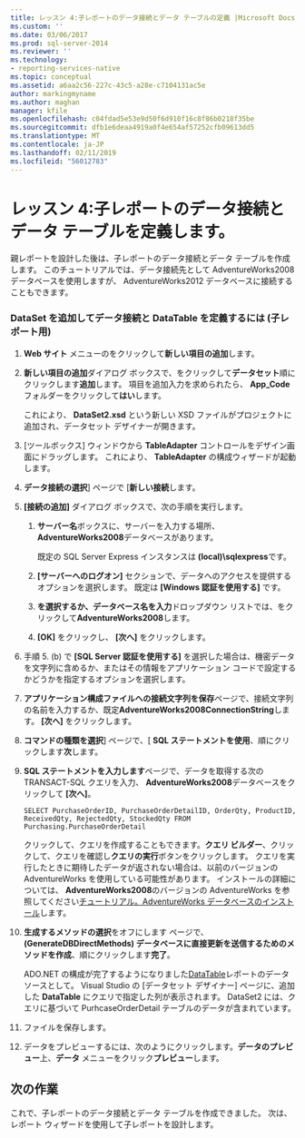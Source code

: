 ```yaml
---
title: レッスン 4:子レポートのデータ接続とデータ テーブルの定義 |Microsoft Docs
ms.custom: ''
ms.date: 03/06/2017
ms.prod: sql-server-2014
ms.reviewer: ''
ms.technology:
- reporting-services-native
ms.topic: conceptual
ms.assetid: a6aa2c56-227c-43c5-a28e-c7104131ac5e
author: markingmyname
ms.author: maghan
manager: kfile
ms.openlocfilehash: c04fdad5e53e9d50f6d910f16c8f86b0218f35be
ms.sourcegitcommit: dfb1e6deaa4919a0f4e654af57252cfb09613dd5
ms.translationtype: MT
ms.contentlocale: ja-JP
ms.lasthandoff: 02/11/2019
ms.locfileid: "56012783"
---
```

# <a name="lesson-4-define-a-data-connection-and-data-table-for-child-report"></a>レッスン 4:子レポートのデータ接続とデータ テーブルを定義します。
  親レポートを設計した後は、子レポートのデータ接続とデータ テーブルを作成します。 このチュートリアルでは、データ接続先として AdventureWorks2008 データベースを使用しますが、 AdventureWorks2012 データベースに接続することもできます。  
  
### <a name="to-define-a-data-connection-and-datatable-by-adding-a-dataset-for-child-report"></a>DataSet を追加してデータ接続と DataTable を定義するには (子レポート用)  
  
1.  **Web サイト** メニューのをクリックして**新しい項目の追加**します。  
  
2.  **新しい項目の追加**ダイアログ ボックスで、をクリックして**データセット**順にクリックします**追加**します。 項目を追加入力を求められたら、 **App_Code**フォルダーをクリックして**はい**します。  
  
     これにより、 **DataSet2.xsd** という新しい XSD ファイルがプロジェクトに追加され、データセット デザイナーが開きます。  
  
3.  [ツールボックス] ウィンドウから **TableAdapter** コントロールをデザイン画面にドラッグします。 これにより、 **TableAdapter** の構成ウィザードが起動します。  
  
4.  **データ接続の選択**] ページで [**新しい接続**します。  
  
5.  **[接続の追加]** ダイアログ ボックスで、次の手順を実行します。  
  
    1.  **サーバー名**ボックスに、サーバーを入力する場所、 **AdventureWorks2008**データベースがあります。  
  
         既定の SQL Server Express インスタンスは **(local)\sqlexpress**です。  
  
    2.  **[サーバーへのログオン]** セクションで、データへのアクセスを提供するオプションを選択します。 既定は **[Windows 認証を使用する]** です。  
  
    3.  **を選択するか、データベース名を入力**ドロップダウン リストでは、をクリックして**AdventureWorks2008**します。  
  
    4.  **[OK]** をクリックし、 **[次へ]** をクリックします。  
  
6.  手順 5. (b) で **[SQL Server 認証を使用する]** を選択した場合は、機密データを文字列に含めるか、またはその情報をアプリケーション コードで設定するかどうかを指定するオプションを選択します。  
  
7.  **アプリケーション構成ファイルへの接続文字列を保存**ページで、接続文字列の名前を入力するか、既定**AdventureWorks2008ConnectionString**します。 **[次へ]** をクリックします。  
  
8.  **コマンドの種類を選択**] ページで、[ **SQL ステートメントを使用**、順にクリックします**次**します。  
  
9. **SQL ステートメントを入力します**ページで、データを取得する次の TRANSACT-SQL クエリを入力、 **AdventureWorks2008**データベースをクリックして **[次へ]**。  
  
    ```  
    SELECT PurchaseOrderID, PurchaseOrderDetailID, OrderQty, ProductID, ReceivedQty, RejectedQty, StockedQty FROM Purchasing.PurchaseOrderDetail  
    ```  
  
     クリックして、クエリを作成することもできます。**クエリ ビルダー**、クリックして、クエリを確認し**クエリの実行**ボタンをクリックします。 クエリを実行したときに期待したデータが返されない場合は、以前のバージョンの AdventureWorks を使用している可能性があります。 インストールの詳細については、 **AdventureWorks2008**のバージョンの AdventureWorks を参照してください[チュートリアル。AdventureWorks データベースのインストール](https://msdn.microsoft.com/library/aa992075\(v=vs.100\).aspx)します。  
  
10. **生成するメソッドの選択**をオフにします ページで、 **(GenerateDBDirectMethods) データベースに直接更新を送信するためのメソッドを作成**、順にクリックします**完了**。  
  
     ADO.NET の構成が完了するようになりました[DataTable](https://msdn.microsoft.com/library/system.data.datatable\(v=vs.100\).aspx)レポートのデータ ソースとして。 Visual Studio の [データセット デザイナー] ページに、追加した **DataTable** にクエリで指定した列が表示されます。 DataSet2 には、クエリに基づいて PurhcaseOrderDetail テーブルのデータが含まれています。  
  
11. ファイルを保存します。  
  
12. データをプレビューするには、次のようにクリックします。**データのプレビュー**上、**データ** メニューをクリック**プレビュー**します。  
  
## <a name="next-task"></a>次の作業  
 これで、子レポートのデータ接続とデータ テーブルを作成できました。 次は、レポート ウィザードを使用して子レポートを設計します。  
  
  
